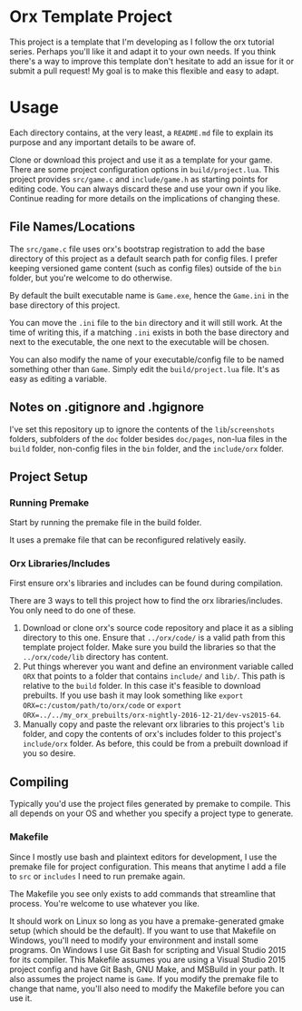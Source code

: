 # Orx Template Project

This project is a template that I'm developing as I follow the orx tutorial series. Perhaps you'll like it and adapt it to your own needs. If you think there's a way to improve this template don't hesitate to add an issue for it or submit a pull request! My goal is to make this flexible and easy to adapt.

# Usage

Each directory contains, at the very least, a `README.md` file to explain its purpose and any important details to be aware of.

Clone or download this project and use it as a template for your game. There are some project configuration options in `build/project.lua`. This project provides `src/game.c` and `include/game.h` as starting points for editing code. You can always discard these and use your own if you like. Continue reading for more details on the implications of changing these.

## File Names/Locations

The `src/game.c` file uses orx's bootstrap registration to add the base directory of this project as a default search path for config files. I prefer keeping versioned game content (such as config files) outside of the `bin` folder, but you're welcome to do otherwise. 

By default the built executable name is `Game.exe`, hence the `Game.ini` in the base directory of this project. 

You can move the `.ini` file to the `bin` directory and it will still work. At the time of writing this, if a matching `.ini` exists in both the base directory and next to the executable, the one next to the executable will be chosen.

You can also modify the name of your executable/config file to be named something other than `Game`. Simply edit the `build/project.lua` file. It's as easy as editing a variable.

## Notes on .gitignore and .hgignore

I've set this repository up to ignore the contents of the `lib`/`screenshots` folders, subfolders of the `doc` folder besides `doc/pages`, non-lua files in the `build` folder, non-config files in the `bin` folder, and the `include/orx` folder.

## Project Setup

### Running Premake

Start by running the premake file in the build folder.

It uses a premake file that can be reconfigured relatively easily.

### Orx Libraries/Includes

First ensure orx's libraries and includes can be found during compilation.

There are 3 ways to tell this project how to find the orx libraries/includes. You only need to do one of these.

1. Download or clone orx's source code repository and place it as a sibling directory to this one. Ensure that `../orx/code/` is a valid path from this template project folder. Make sure you build the libraries so that the `../orx/code/lib` directory has content.
2. Put things wherever you want and define an environment variable called `ORX` that points to a folder that contains `include/` and `lib/`. This path is relative to the `build` folder. In this case it's feasible to download prebuilts. If you use bash it may look something like `export ORX=c:/custom/path/to/orx/code` or `export ORX=../../my_orx_prebuilts/orx-nightly-2016-12-21/dev-vs2015-64`.
3. Manually copy and paste the relevant orx libraries to this project's `lib` folder, and copy the contents of orx's includes folder to this project's `include/orx` folder. As before, this could be from a prebuilt download if you so desire.

## Compiling

Typically you'd use the project files generated by premake to compile. This all depends on your OS and whether you specify a project type to generate.

### Makefile

Since I mostly use bash and plaintext editors for development, I use the premake file for project configuration. This means that anytime I add a file to `src` or `includes` I need to run premake again. 

The Makefile you see only exists to add commands that streamline that process. You're welcome to use whatever you like. 

It should work on Linux so long as you have a premake-generated gmake setup (which should be the default). If you want to use that Makefile on Windows, you'll need to modify your environment and install some programs. On Windows I use Git Bash for scripting and Visual Studio 2015 for its compiler. This Makefile assumes you are using a Visual Studio 2015 project config and have Git Bash, GNU Make, and MSBuild in your path. It also assumes the project name is `Game`. If you modify the premake file to change that name, you'll also need to modify the Makefile before you can use it.
